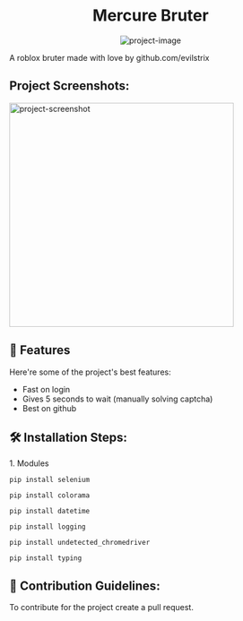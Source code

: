 <h1 align="center" id="title">Mercure Bruter</h1>

<p align="center"><img src="https://c4.wallpaperflare.com/wallpaper/416/883/602/drawing-sunset-orange-minimalism-wallpaper-preview.jpg.JPG" alt="project-image"></p>

<p id="description">A roblox bruter made with love by github.com/evilstrix</p>

<h2>Project Screenshots:</h2>

<img src="https://media.discordapp.net/attachments/1314954777116938250/1315345366828322917/image.png?ex=675d0115&amp;is=675baf95&amp;hm=1b9c09831cb9d7ea0717e6ba80adafec41d2deaefdfcf6f355244cf00acba5fa&amp;=&amp;format=webp&amp;quality=lossless&amp;width=990&amp;height=619" alt="project-screenshot" width="400" height="400/">

  
  
<h2>🧐 Features</h2>

Here're some of the project's best features:

*   Fast on login
*   Gives 5 seconds to wait (manually solving captcha)
*   Best on github

<h2>🛠️ Installation Steps:</h2>

<p>1. Modules</p>

```
pip install selenium
```

```
pip install colorama
```

```
pip install datetime
```

```
pip install logging
```

```
pip install undetected_chromedriver
```

```
pip install typing
```

<h2>🍰 Contribution Guidelines:</h2>

To contribute for the project create a pull request.
